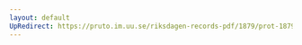 ```yaml
---
layout: default
UpRedirect: https://pruto.im.uu.se/riksdagen-records-pdf/1879/prot-1879--ak--010.pdf
---
```

